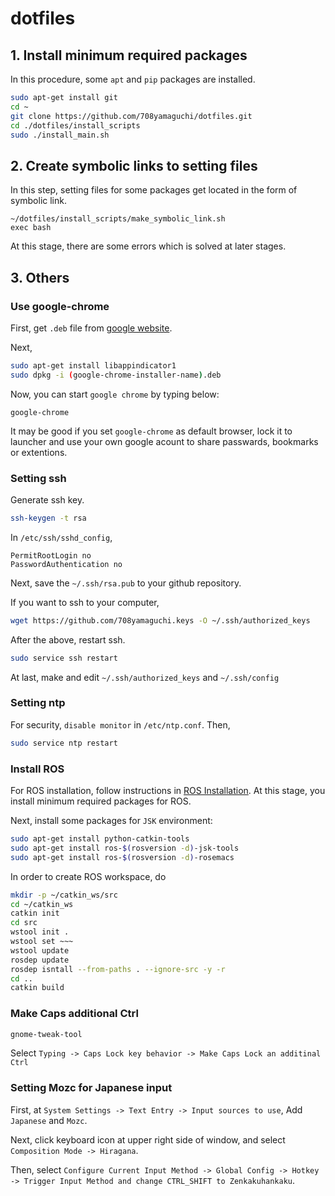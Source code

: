 # dotfiles

## 1. Install minimum required packages
In this procedure, some `apt` and `pip` packages are installed.
```bash
sudo apt-get install git
cd ~
git clone https://github.com/708yamaguchi/dotfiles.git
cd ./dotfiles/install_scripts
sudo ./install_main.sh
```

## 2. Create symbolic links to setting files
In this step, setting files for some packages get located in the form of symbolic link.
```
~/dotfiles/install_scripts/make_symbolic_link.sh
exec bash
```
At this stage, there are some errors which is solved at later stages.

## 3. Others
### Use google-chrome
First, get `.deb` file from [google website](https://www.google.co.jp/chrome/).

Next,
```bash
sudo apt-get install libappindicator1
sudo dpkg -i (google-chrome-installer-name).deb
```
Now, you can start `google chrome` by typing below:
```
google-chrome
```
It may be good if you set `google-chrome` as default browser, lock it to launcher and use your own google acount to share passwards, bookmarks or extentions.


### Setting ssh
Generate ssh key.
```bash
ssh-keygen -t rsa
```
In `/etc/ssh/sshd_config`,
```
PermitRootLogin no
PasswordAuthentication no
```
Next, save the `~/.ssh/rsa.pub` to your github repository.

If you want to ssh to your computer,
```bash
wget https://github.com/708yamaguchi.keys -O ~/.ssh/authorized_keys
```

After the above, restart ssh.
```bash
sudo service ssh restart
```
At last, make and edit `~/.ssh/authorized_keys` and `~/.ssh/config`

### Setting ntp
For security, `disable monitor` in `/etc/ntp.conf`. Then,
```bash
sudo service ntp restart
```

### Install ROS
For ROS installation, follow instructions in [ROS Installation](http://wiki.ros.org/ROS/Installation). At this stage, you install minimum required packages for ROS.

Next, install some packages for `JSK` environment:
```bash
sudo apt-get install python-catkin-tools
sudo apt-get install ros-$(rosversion -d)-jsk-tools
sudo apt-get install ros-$(rosversion -d)-rosemacs
```

In order to create ROS workspace, do
```bash
mkdir -p ~/catkin_ws/src
cd ~/catkin_ws
catkin init
cd src
wstool init .
wstool set ~~~
wstool update
rosdep update
rosdep isntall --from-paths . --ignore-src -y -r
cd ..
catkin build
```

### Make Caps additional Ctrl
```bash
gnome-tweak-tool
```
Select `Typing -> Caps Lock key behavior -> Make Caps Lock an additinal Ctrl`

### Setting Mozc for Japanese input
First, at `System Settings -> Text Entry -> Input sources to use`,
Add `Japanese` and `Mozc`.

Next, click keyboard icon at upper right side of window, and select `Composition Mode -> Hiragana`.

Then, select `Configure Current Input Method -> Global Config -> Hotkey -> Trigger Input Method and change CTRL_SHIFT to Zenkakuhankaku`.
